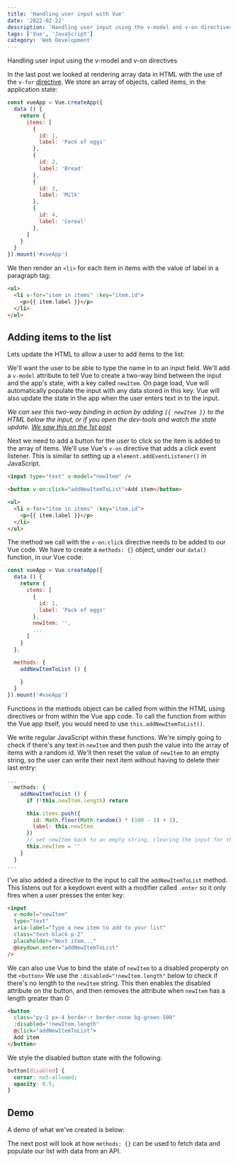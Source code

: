 ```yaml
---
title: 'Handling user input with Vue'
date: '2022-02-22'
description: 'Handling user input using the v-model and v-on directives.'
tags: ['Vue', 'JavaScript']
category: 'Web Development'
---
```


<p class="introduction">Handling user input using the v-model and v-on directives</p>

In the <nuxt-link to="rendering-lists-in-vue">last post</nuxt-link> we looked at rendering array data in HTML with the use of the `v-for` [directive](https://vuejs.org/api/built-in-directives.html#built-in-directives). We store an array of objects, called items, in the application state:

```js
const vueApp = Vue.createApp({
  data () {
    return {
      items: [
        {
          id: 1,
          label: 'Pack of eggs'
        },
        {
          id: 2,
          label: 'Bread'
        },
        {
          id: 3,
          label: 'Milk'
        },
        {
          id: 4,
          label: 'Cereal'
        },
      ]
    }
  }
}).mount('#vueApp')
```

We then render an `<li>` for each item in items with the value of label in a paragraph tag:
```html
<ul>
  <li v-for="item in items" :key="item.id">
    <p>{{ item.label }}</p>
  </li>
</ul>
```

## Adding items to the list

Lets update the HTML to allow a user to add items to the list:

We'll want the user to be able to type the name in to an input field. We'll add a `v-model` attribute to tell Vue to create a two-way bind between the input and the app's state, with a key called `newItem`. On page load, Vue will automatically populate the input with any data stored in this key. Vue will also update the state in the app when the user enters text in to the input.

_We can see this two-way binding in action by adding `{{ newItem }}` to the HTML below the input, or if you open the dev-tools and watch the state update. [We saw this on the 1st post](/blog/getting-started-with-vue)_

Next we need to add a button for the user to click so the item is added to the array of items. We'll use Vue's `v-on` directive that adds a click event listener. This is similar to setting up a `element.addEventListener()` in JavaScript.

```html
<input type="text" v-model="newItem" />

<button v-on:click="addNewItemToList">Add item</button>

<ul>
  <li v-for="item in items" :key="item.id">
    <p>{{ item.label }}</p>
  </li>
</ul>
```

The method we call with the `v-on:click` directive needs to be added to our Vue code. We have to create a `methods: {}` object, under our `data()` function, in our Vue code:

```js
const vueApp = Vue.createApp({
  data () {
    return {
      items: [
        {
          id: 1,
          label: 'Pack of eggs'
        },
        newItem: '',
        ...
      ]
    }
  },

  methods: {
    addNewItemToList () {

    }
  }
}).mount('#vueApp')
```

Functions in the methods object can be called from within the HTML using directives or from within the Vue app code. To call the function from within the Vue app itself, you would need to use `this.addNewItemToList()`.

We write regular JavaScript within these functions. We're simply going to check if there's any text in `newItem` and then push the value into the array of items with a random id. We'll then reset the value of `newItem` to an empty string, so the user can write their next item without having to delete their last entry:

```js
...
  methods: {
    addNewItemToList () {
      if (!this.newItem.length) return

      this.items.push({
        id: Math.floor(Math.random() * (100 - 1) + 1),
        label: this.newItem
      })
      // set newItem back to an empty string, clearing the input for the next item
      this.newItem = ''
    }
  }
...
```
I've also added a directive to the input to call the `addNewItemToList` method. This listens out for a keydown event with a modifier called `.enter` so it only fires when a user presses the enter key:

```html
<input
  v-model="newItem"
  type="text"
  aria-label="Type a new item to add to your list"
  class="text-black p-2"
  placeholder="Next item..."
  @keydown.enter="addNewItemToList"
/>
```

We can also use Vue to bind the state of `newItem` to a disabled properpty on the `<button>` We use the `:disabled="!newItem.length"` below to check if there's no length to the `newItem` string. This then enables the disabled attribute on the button, and then removes the attribute when `newItem` has a length greater than 0:

```html
<button
  class="py-2 px-4 border-r border-none bg-green-500"
  :disabled="!newItem.length"
  @click="addNewItemToList">
  Add item
</button>
```

We style the disabled button state with the following:

```css
button[disabled] {
  cursor: not-allowed;
  opacity: 0.5;
}
```

## Demo
A demo of what we've created is below:

<add-item></add-item>

The next post will look at how `methods: {}` can be used to fetch data and populate our list with data from an API.

